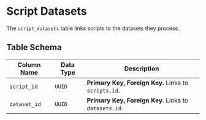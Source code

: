 # Script Datasets

The `script_datasets` table links scripts to the datasets they process.

## Table Schema

| Column Name  | Data Type | Description                                           |
| ------------ | --------- | ----------------------------------------------------- |
| `script_id`  | `UUID`    | **Primary Key, Foreign Key.** Links to `scripts.id`.   |
| `dataset_id` | `UUID`    | **Primary Key, Foreign Key.** Links to `datasets.id`.  |
